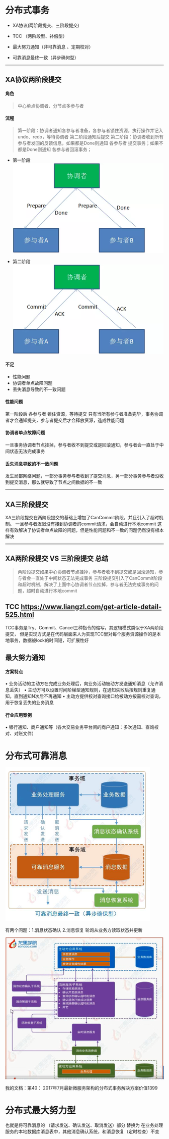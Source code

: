 # 分布式事务
- XA协议(两阶段提交、三阶段提交)


- TCC （两阶段型、补偿型）
- 最大努力通知（非可靠消息 、定期校对）
- 可靠消息最终一致（异步确何型）
-----------

## XA协议两阶段提交
#### 角色
> 中心单点协调者、分节点多参与者

#### 流程
> 第一阶段：协调者通知各参与者准备，各参与者锁住资源，执行操作并记入undo、redo，等待协调者 第二阶段通知后提交
第二阶段：协调者收到所有参与者发回的反馈信息，如果都是Done则通知 各参与者 提交事务；如果不都是Done则通知 各参与者回滚事务；

- 第一阶段
 ![](/assets/640.webp)

- 第二阶段
![](/assets/641.webp)


#### 不足
- 性能问题
- 协调者单点故障问题
- 丢失消息导致的不一致问题


#### 性能问题
第一阶段后 各参与者 锁住资源，等待提交
只有当所有参与者准备完毕，事务协调者才会通知提交，参与者提交后才会释放资源，造成性能问题

#### 协调者单点故障问题
一旦事务协调者节点挂掉，参与者收不到提交或是回滚通知，参与者会一直处于中间状态无法完成事务

#### 丢失消息导致的不一致问题
发生局部网络问题，一部分事务参与者收到了提交消息，另一部分事务参与者没收到提交消息，那么就导致了节点之间数据的不一致

-----------


## XA三阶段提交

XA三阶段提交在两阶段提交的基础上增加了CanCommit阶段，并且引入了超时机制。
一旦参与者迟迟没有接到协调者的commit请求，会自动进行本地commit
这样有效解决了协调者单点故障的问题，但是性能问题和不一致的问题仍然没有根本解决

-----------

## XA两阶段提交 VS 三阶段提交 总结
> 两阶段提交如果中心协调者节点挂掉，参与者收不到提交或是回滚通知，参与者会一直处于中间状态无法完成事务
> 三阶段提交引入了CanCommit阶段和超时机制，解决了上面中心协调者节点挂掉，参与者无法完成事务的问题，超时自动进行本地commit


## TCC  https://www.liangzl.com/get-article-detail-525.html
TCC事务是Try、Commit、Cancel三种指令的缩写，其逻辑模式类似于XA两阶段提交，
但是实现方式是在代码层面来人为实现TCC里对每个服务资源操作的是本地事务，数据被lock的时间短，可扩展性好

## 最大努力通知
#### 方案特点
• 业务活动的主动方在完成业务处理后，向业务活动被动方发送通知消息（允许消息丢失）
• 主动方可以设置时间阶梯型通知规则，在通知失败后按规则重复通知，直到通知N次后不再通知
• 主动方提供校对查询接口给被动方按需校对查询，用于恢复丢失的业务消息
#### 行业应用案例
• 银行通知、商户通知等（各大交易业务平台间的商户通知：多次通知、查询校对、对账文件）




# 分布式可靠消息

![](/assets/hello.PNG)

有两个问题：1.消息状态确认 2.消息恢复
轮询从业务方读取状态并更新


![](/assets/shiwu.PNG)

我的文档：第40： 2017年7月最新微服务架构的分布式事务解决方案价值1399


# 分布式最大努力型
也就是将可靠消息的 （请求发送、确认发送、取消发送）部分 替换为 在业务处理服务的本地数据库消息表中，其他消息确认系统，和消息恢复（定时检查）不变